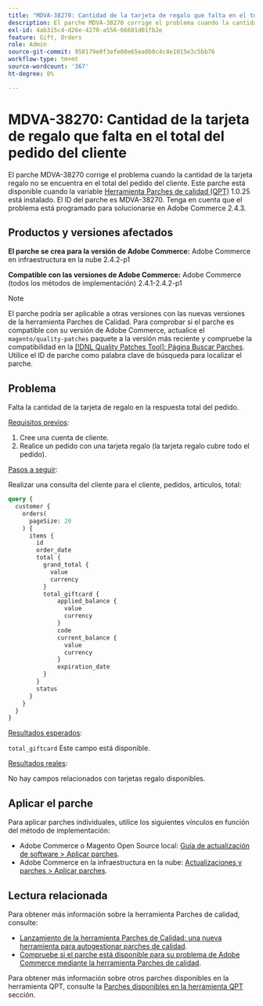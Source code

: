 ```yaml
---
title: "MDVA-38270: Cantidad de la tarjeta de regalo que falta en el total del pedido del cliente"
description: El parche MDVA-38270 corrige el problema cuando la cantidad de la tarjeta regalo no se encuentra en el total del pedido del cliente. Este parche está disponible cuando está instalada la [Quality Patches Tool (QPT)](https://devdocs.magento.com/guides/v2.4/comp-mgr/patching.html#mqp) 1.0.25. El ID del parche es MDVA-38270. Tenga en cuenta que el problema está programado para solucionarse en Adobe Commerce 2.4.3.
exl-id: 4ab315c4-d26e-4270-a556-66601d01fb2e
feature: Gift, Orders
role: Admin
source-git-commit: 958179e0f3efe08e65ea8b0c4c4e1015e3c5bb76
workflow-type: tm+mt
source-wordcount: '367'
ht-degree: 0%

---
```


# MDVA-38270: Cantidad de la tarjeta de regalo que falta en el total del pedido del cliente

El parche MDVA-38270 corrige el problema cuando la cantidad de la tarjeta regalo no se encuentra en el total del pedido del cliente. Este parche está disponible cuando la variable [Herramienta Parches de calidad (QPT)](https://devdocs.magento.com/guides/v2.4/comp-mgr/patching.html#mqp) 1.0.25 está instalado. El ID del parche es MDVA-38270. Tenga en cuenta que el problema está programado para solucionarse en Adobe Commerce 2.4.3.

## Productos y versiones afectados

**El parche se crea para la versión de Adobe Commerce:**
Adobe Commerce en infraestructura en la nube 2.4.2-p1

**Compatible con las versiones de Adobe Commerce:**
Adobe Commerce (todos los métodos de implementación) 2.4.1-2.4.2-p1

>[!NOTE]
>
>El parche podría ser aplicable a otras versiones con las nuevas versiones de la herramienta Parches de Calidad. Para comprobar si el parche es compatible con su versión de Adobe Commerce, actualice el `magento/quality-patches` paquete a la versión más reciente y compruebe la compatibilidad en la [[!DNL Quality Patches Tool]: Página Buscar Parches](https://devdocs.magento.com/quality-patches/tool.html#patch-grid). Utilice el ID de parche como palabra clave de búsqueda para localizar el parche.

## Problema

Falta la cantidad de la tarjeta de regalo en la respuesta total del pedido.

<u>Requisitos previos</u>:

1. Cree una cuenta de cliente.
1. Realice un pedido con una tarjeta regalo (la tarjeta regalo cubre todo el pedido).

<u>Pasos a seguir</u>:

Realizar una consulta del cliente para el cliente, pedidos, artículos, total:

```GraphQL
query {
  customer {
    orders(
      pageSize: 20
    ) {
      items {
        id
        order_date
        total {
          grand_total {
            value
            currency
          }
          total_giftcard {
              applied_balance {
                value
                currency
              }
              code
              current_balance {
                value
                currency
              }
              expiration_date
          }
        }
        status
      }
    }
  }
}
```

<u>Resultados esperados</u>:

`total_giftcard` Este campo está disponible.

<u>Resultados reales</u>:

No hay campos relacionados con tarjetas regalo disponibles.

## Aplicar el parche

Para aplicar parches individuales, utilice los siguientes vínculos en función del método de implementación:

* Adobe Commerce o Magento Open Source local: [Guía de actualización de software > Aplicar parches](https://devdocs.magento.com/guides/v2.4/comp-mgr/patching/mqp.html).
* Adobe Commerce en la infraestructura en la nube: [Actualizaciones y parches > Aplicar parches](https://devdocs.magento.com/cloud/project/project-patch.html).

## Lectura relacionada

Para obtener más información sobre la herramienta Parches de calidad, consulte:

* [Lanzamiento de la herramienta Parches de Calidad: una nueva herramienta para autogestionar parches de calidad](/help/announcements/adobe-commerce-announcements/magento-quality-patches-released-new-tool-to-self-serve-quality-patches.md).
* [Compruebe si el parche está disponible para su problema de Adobe Commerce mediante la herramienta Parches de calidad](/help/support-tools/patches-available-in-qpt-tool/check-patch-for-magento-issue-with-magento-quality-patches.md).

Para obtener más información sobre otros parches disponibles en la herramienta QPT, consulte la [Parches disponibles en la herramienta QPT](https://support.magento.com/hc/en-us/sections/360010506631-Patches-available-in-QPT-tool-) sección.
